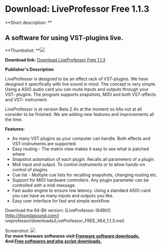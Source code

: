 # Download: LiveProfessor Free 1.1.3

**Short description: **

## A software for using VST-plugins live.

  
**Thumbshot: **![](http://www.freewarefiles.com/screenshot/liveprofessor4_md.jpg)   
  
**Download link:** [Download LiveProfessor Free 1.1.3](http://freesoftwares.boysofts.com/LiveProfessor_program_50125.html)  
  

**Publisher's Description**  
  

LiveProfessor is designed to be an effect rack of VST-plugins. We have
designed it specifically with live sound in mind. The concept is very simple.
Using a ASIO audio card you can route inputs and outputs through your VST-
plugins. The program supports snapshots, MIDI and both VST-effects and VST-
instrument.

LiveProfessor is at version Beta 2.4x at the moment so itAs not at all
consider to be finished. We are adding new features and improvements all the
time.

**Features:**

  * As many VST plugins as your computer can handle. Both effects and VST-instruments are supported. 
  * Easy routing - The matrix view makes it easy to see what is patched where 
  * Snapshot automation of each plugin. Recalls all parameters of a plugin. 
  * Midi input and output. To control instruments or to allow hands-on control of plugins 
  * Cue list - Multiple cue lists for recalling snapshots, changing routing etc. 
  * Support for MIDI hardware controllers. Any plugin parameter can be controlled with a midi message. 
  * Fast audio engine to ensure low latency. Using a standard ASIO-card you can have as many inputs and outputs you like. 
  * Easy user interface for fast and simple workflow. 

Download the 64-Bit version: [LiveProfessor (64Bit)](http://ifoundasound.com/l
iveprofessor/downloads/LiveProfessor_FREE_X64_1.1.3.msi)

  
  
Screenshot: ![](http://www.freewarefiles.com/screenshot/liveprofessor4.jpg)  
**For more freeware softwares visit [Freeware software downloads.](http://freesoftwares.boysofts.com/)**   
**And [Free softwares and php script downloads.](http://www.boysofts.com/)**

